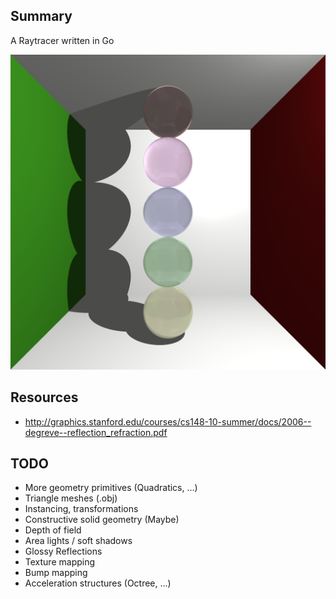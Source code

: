 ## Summary

A Raytracer written in Go

![Sample output](out.png)

## Resources

* http://graphics.stanford.edu/courses/cs148-10-summer/docs/2006--degreve--reflection_refraction.pdf


## TODO

* More geometry primitives (Quadratics, ...)
* Triangle meshes (.obj)
* Instancing, transformations
* Constructive solid geometry (Maybe)
* Depth of field
* Area lights / soft shadows
* Glossy Reflections
* Texture mapping
* Bump mapping
* Acceleration structures (Octree, ...)
